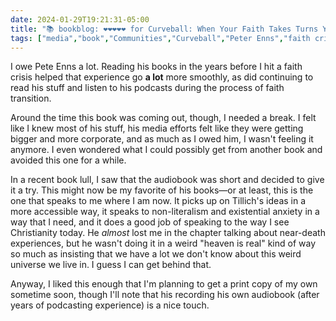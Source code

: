 ```yaml
---
date: 2024-01-29T19:21:31-05:00
title: "📚 bookblog: ❤️❤️❤️❤️❤️ for Curveball: When Your Faith Takes Turns You Never Saw Coming, by Peter Enns"
tags: ["media","book","Communities","Curveball","Peter Enns","faith crisis","faith transition","existential","non-theism","Paul Tillich"]
---
```


I owe Pete Enns a lot. Reading his books in the years before I hit a faith crisis helped that experience go **a lot** more smoothly, as did continuing to read his stuff and listen to his podcasts during the process of faith transition. 

Around the time this book was coming out, though, I needed a break. I felt like I knew most of his stuff, his media efforts felt like they were getting bigger and more corporate, and as much as I owed him, I wasn't feeling it anymore. I even wondered what I could possibly get from another book and avoided this one for a while.

In a recent book lull, I saw that the audiobook was short and decided to give it a try. This might now be my favorite of his books—or at least, this is the one that speaks to me where I am now. It picks up on Tillich's ideas in a more accessible way, it speaks to non-literalism and existential anxiety in a way that I need, and it does a good job of speaking to the way I see Christianity today. He *almost* lost me in the chapter talking about near-death experiences, but he wasn't doing it in a weird "heaven is real" kind of way so much as insisting that we have a lot we don't know about this weird universe we live in. I guess I can get behind that.

Anyway, I liked this enough that I'm planning to get a print copy of my own sometime soon, though I'll note that his recording his own audiobook (after years of podcasting experience) is a nice touch.